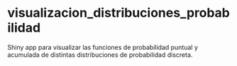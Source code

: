 # visualizacion_distribuciones_probabilidad
Shiny app para visualizar las funciones de probabilidad puntual y acumulada de distintas distribuciones de probabilidad discreta.
